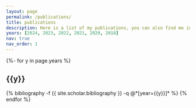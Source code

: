 ```yaml
---
layout: page
permalink: /publications/
title: publications
description: Here is a list of my publications, you can also find me in <a href=\"https://scholar.google.com/citations?user=TUR1VtcAAAAJ\"> Google Scholar</a>
years: [2024, 2023, 2022, 2021, 2020, 2018]
nav: true
nav_order: 1
---
```

<!-- _pages/publications.md -->
<div class="publications">

{%- for y in page.years %}
  <h2 class="year">{{y}}</h2>
  {% bibliography -f {{ site.scholar.bibliography }} -q @*[year={{y}}]* %}
{% endfor %}

</div>
